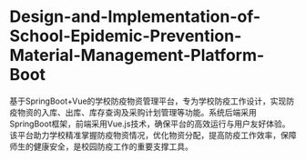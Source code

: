 # Design-and-Implementation-of-School-Epidemic-Prevention-Material-Management-Platform-Boot
基于SpringBoot+Vue的学校防疫物资管理平台，专为学校防疫工作设计，实现防疫物资的入库、出库、库存查询及采购计划管理等功能。系统后端采用SpringBoot框架，前端采用Vue.js技术，确保平台的高效运行与用户友好体验。该平台助力学校精准掌握防疫物资情况，优化物资分配，提高防疫工作效率，保障师生的健康安全，是校园防疫工作的重要支撑工具。
